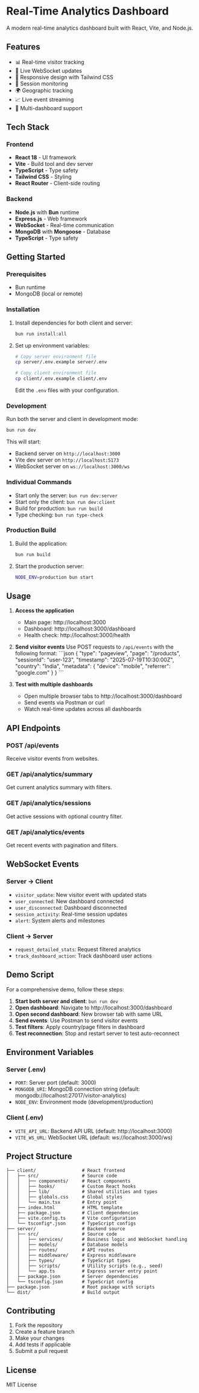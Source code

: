 # Real-Time Analytics Dashboard

A modern real-time analytics dashboard built with React, Vite, and Node.js.

## Features

- 📊 Real-time visitor tracking
- 🔄 Live WebSocket updates
- 📱 Responsive design with Tailwind CSS
- 🎯 Session monitoring
- 🌍 Geographic tracking
- 📈 Live event streaming
- 🔧 Multi-dashboard support

## Tech Stack

### Frontend
- **React 18** - UI framework
- **Vite** - Build tool and dev server
- **TypeScript** - Type safety
- **Tailwind CSS** - Styling
- **React Router** - Client-side routing

### Backend
- **Node.js** with **Bun** runtime
- **Express.js** - Web framework
- **WebSocket** - Real-time communication
- **MongoDB** with **Mongoose** - Database
- **TypeScript** - Type safety

## Getting Started

### Prerequisites
- Bun runtime
- MongoDB (local or remote)

### Installation

1. Install dependencies for both client and server:
   ```bash
   bun run install:all
   ```

2. Set up environment variables:
   ```bash
   # Copy server environment file
   cp server/.env.example server/.env
   
   # Copy client environment file  
   cp client/.env.example client/.env
   ```
   Edit the `.env` files with your configuration.

### Development

Run both the server and client in development mode:
```bash
bun run dev
```

This will start:
- Backend server on `http://localhost:3000`
- Vite dev server on `http://localhost:5173`
- WebSocket server on `ws://localhost:3000/ws`

### Individual Commands

- Start only the server: `bun run dev:server`
- Start only the client: `bun run dev:client`
- Build for production: `bun run build`
- Type checking: `bun run type-check`

### Production Build

1. Build the application:
   ```bash
   bun run build
   ```

2. Start the production server:
   ```bash
   NODE_ENV=production bun start
   ```

## Usage

1. **Access the application**
   - Main page: http://localhost:3000
   - Dashboard: http://localhost:3000/dashboard
   - Health check: http://localhost:3000/health

2. **Send visitor events**
   Use POST requests to `/api/events` with the following format:
   \`\`\`json
   {
     "type": "pageview",
     "page": "/products",
     "sessionId": "user-123",
     "timestamp": "2025-07-19T10:30:00Z",
     "country": "India",
     "metadata": {
       "device": "mobile",
       "referrer": "google.com"
     }
   }
   \`\`\`

3. **Test with multiple dashboards**
   - Open multiple browser tabs to http://localhost:3000/dashboard
   - Send events via Postman or curl
   - Watch real-time updates across all dashboards

## API Endpoints

### POST /api/events
Receive visitor events from websites.

### GET /api/analytics/summary
Get current analytics summary with filters.

### GET /api/analytics/sessions
Get active sessions with optional country filter.

### GET /api/analytics/events
Get recent events with pagination and filters.

## WebSocket Events

### Server → Client
- `visitor_update`: New visitor event with updated stats
- `user_connected`: New dashboard connected
- `user_disconnected`: Dashboard disconnected
- `session_activity`: Real-time session updates
- `alert`: System alerts and milestones

### Client → Server
- `request_detailed_stats`: Request filtered analytics
- `track_dashboard_action`: Track dashboard user actions

## Demo Script

For a comprehensive demo, follow these steps:

1. **Start both server and client**: `bun run dev`
2. **Open dashboard**: Navigate to http://localhost:3000/dashboard
3. **Open second dashboard**: New browser tab with same URL
4. **Send events**: Use Postman to send visitor events
5. **Test filters**: Apply country/page filters in dashboard
6. **Test reconnection**: Stop and restart server to test auto-reconnect

## Environment Variables

### Server (.env)
- `PORT`: Server port (default: 3000)
- `MONGODB_URI`: MongoDB connection string (default: mongodb://localhost:27017/visitor-analytics)
- `NODE_ENV`: Environment mode (development/production)

### Client (.env)
- `VITE_API_URL`: Backend API URL (default: http://localhost:3000)
- `VITE_WS_URL`: WebSocket URL (default: ws://localhost:3000/ws)

## Project Structure

```
├── client/                 # React frontend
│   ├── src/                # Source code
│   │   ├── components/     # React components
│   │   ├── hooks/          # Custom React hooks
│   │   ├── lib/            # Shared utilities and types
│   │   ├── globals.css     # Global styles
│   │   └── main.tsx        # Entry point
│   ├── index.html          # HTML template
│   ├── package.json        # Client dependencies
│   ├── vite.config.ts      # Vite configuration
│   └── tsconfig*.json      # TypeScript configs
├── server/                 # Backend source
│   ├── src/                # Source code
│   │   ├── services/       # Business logic and WebSocket handling
│   │   ├── models/         # Database models
│   │   ├── routes/         # API routes
│   │   ├── middleware/     # Express middleware
│   │   ├── types/          # TypeScript types
│   │   ├── scripts/        # Utility scripts (e.g., seed)
│   │   └── app.ts          # Express server entry point
│   ├── package.json        # Server dependencies
│   └── tsconfig.json       # TypeScript config
├── package.json            # Root package with scripts
└── dist/                   # Build output
```

## Contributing

1. Fork the repository
2. Create a feature branch
3. Make your changes
4. Add tests if applicable
5. Submit a pull request

## License

MIT License

